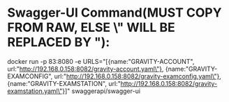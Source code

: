 # Swagger-UI Command(MUST COPY FROM RAW, ELSE \\" WILL BE REPLACED BY "):
docker run -p 83:8080 -e URLS="[{name:\"GRAVITY-ACCOUNT\", url:\"http://192.168.0.158:8082/gravity-account.yaml\"}, {name:\"GRAVITY-EXAMCONFIG\", url:\"http://192.168.0.158:8082/gravity-examconfig.yaml\"}, {name:\"GRAVITY-EXAMSTATION\", url:\"http://192.168.0.158:8082/gravity-examstation.yaml\"}]" swaggerapi/swagger-ui
